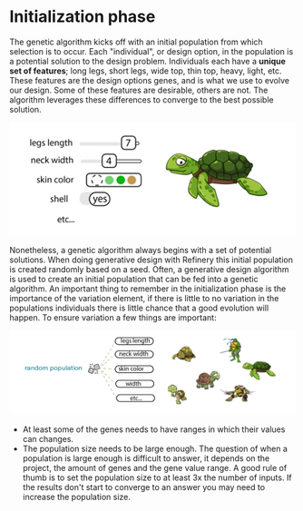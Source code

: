 # Initialization phase

The genetic algorithm kicks off with an initial population from which selection is to occur. Each "individual", or design option, in the population is a potential solution to the design problem. Individuals each have a **unique set of features**; long legs, short legs, wide top, thin top, heavy, light, etc. These features are the design options genes, and is what we use to evolve our design. Some of these features are desirable, others are not. The algorithm leverages these differences to converge to the best possible solution.

![](../../.gitbook/assets/initialization1%20%283%29.png)

Nonetheless, a genetic algorithm always begins with a set of potential solutions. When doing generative design with Refinery this initial population is created randomly based on a seed. Often, a generative design algorithm is used to create an initial population that can be fed into a genetic algorithm. An important thing to remember in the initialization phase is the importance of the variation element, if there is little to no variation in the populations individuals there is little chance that a good evolution will happen. To ensure variation a few things are important:

![](../../.gitbook/assets/initialization2%20%283%29.png)

* At least some of the genes needs to have ranges in which their values can changes.
* The population size needs to be large enough. The question of when a population is large enough is difficult to answer, it depends on the project, the amount of genes and the gene value range. A good rule of thumb is to set the population size to at least 3x the number of inputs. If the results don't start to converge to an answer you may need to increase the population size.

